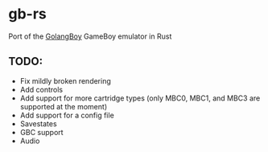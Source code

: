 # gb-rs  
Port of the [GolangBoy](https://github.com/karimElmougi/GolangBoy) GameBoy emulator in Rust

## TODO:  
- Fix mildly broken rendering
- Add controls
- Add support for more cartridge types (only MBC0, MBC1, and MBC3 are supported at the moment)
- Add support for a config file
- Savestates
- GBC support
- Audio

